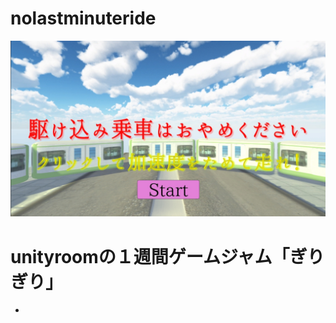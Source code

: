 # nolastminuteride
[![Title](Image/Giri_Title.jpg)](https://hhdfgg.github.io/nolastminuteride)

# unityroomの１週間ゲームジャム「ぎりぎり」
 - 
